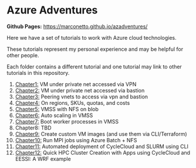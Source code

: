 # Azure Adventures


**Github Pages:** <https://marconetto.github.io/azadventures/>

Here we have a set of tutorials to work with Azure cloud technologies.

These tutorials represent my personal experience and may be helpful for other
people.

Each folder contains a different tutorial and one tutorial may link to other
tutorials in this repository.


1. [Chapter1:](chapter1/) VM under private net accessed via VPN
2. [Chapter2:](chapter2/) VM under private net accessed via bastion
3. [Chapter3:](chapter3/) Peering vnets to access via vpn and bastion
4. [Chapter4:](chapter4/) On regions, SKUs, quotas, and costs
5. [Chapter5:](chapter5/) VMSS with NFS on blob
6. [Chapter6:](chapter6/) Auto scaling in VMSS
7. [Chapter7:](chapter7/) Boot worker processes in VMSS
8. Chapter8: TBD
9. [Chapter9:](chapter9/) Create custom VM images (and use them via CLI/Terraform)
10. [Chapter10:](chapter10/) Run MPI jobs using Azure Batch + NFS
11. [Chapter11:](chapter11/) Automated deployment of CycleCloud and SLURM using CLI
12. [Chapter12:](chapter12/) Quick HPC Cluster Creation with Apps using CycleCloud and EESSI: A WRF example


